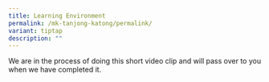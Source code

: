 ```yaml
---
title: Learning Environment
permalink: /mk-tanjong-katong/permalink/
variant: tiptap
description: ""
---
```

<p>We are in the process of doing this short video clip and will pass over to you when we have completed it.</p>